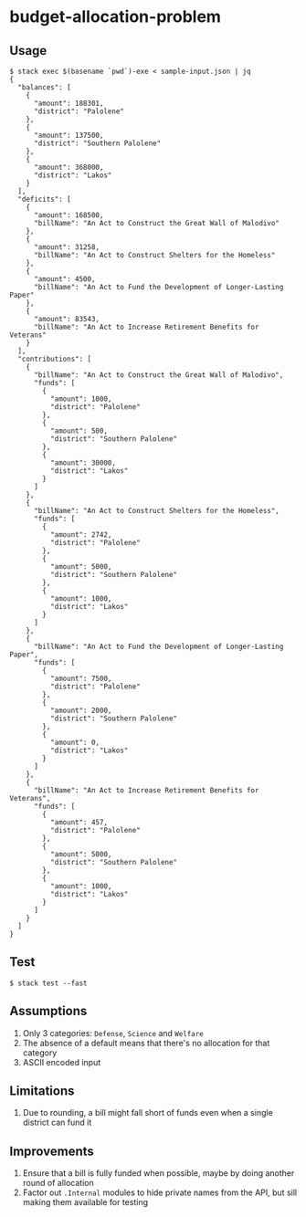 # budget-allocation-problem

## Usage
```shell
$ stack exec $(basename `pwd`)-exe < sample-input.json | jq
{
  "balances": [
    {
      "amount": 188301,
      "district": "Palolene"
    },
    {
      "amount": 137500,
      "district": "Southern Palolene"
    },
    {
      "amount": 368000,
      "district": "Lakos"
    }
  ],
  "deficits": [
    {
      "amount": 168500,
      "billName": "An Act to Construct the Great Wall of Malodivo"
    },
    {
      "amount": 31258,
      "billName": "An Act to Construct Shelters for the Homeless"
    },
    {
      "amount": 4500,
      "billName": "An Act to Fund the Development of Longer-Lasting Paper"
    },
    {
      "amount": 83543,
      "billName": "An Act to Increase Retirement Benefits for Veterans"
    }
  ],
  "contributions": [
    {
      "billName": "An Act to Construct the Great Wall of Malodivo",
      "funds": [
        {
          "amount": 1000,
          "district": "Palolene"
        },
        {
          "amount": 500,
          "district": "Southern Palolene"
        },
        {
          "amount": 30000,
          "district": "Lakos"
        }
      ]
    },
    {
      "billName": "An Act to Construct Shelters for the Homeless",
      "funds": [
        {
          "amount": 2742,
          "district": "Palolene"
        },
        {
          "amount": 5000,
          "district": "Southern Palolene"
        },
        {
          "amount": 1000,
          "district": "Lakos"
        }
      ]
    },
    {
      "billName": "An Act to Fund the Development of Longer-Lasting Paper",
      "funds": [
        {
          "amount": 7500,
          "district": "Palolene"
        },
        {
          "amount": 2000,
          "district": "Southern Palolene"
        },
        {
          "amount": 0,
          "district": "Lakos"
        }
      ]
    },
    {
      "billName": "An Act to Increase Retirement Benefits for Veterans",
      "funds": [
        {
          "amount": 457,
          "district": "Palolene"
        },
        {
          "amount": 5000,
          "district": "Southern Palolene"
        },
        {
          "amount": 1000,
          "district": "Lakos"
        }
      ]
    }
  ]
}
```

## Test
```shell
$ stack test --fast
```

## Assumptions
1. Only 3 categories: `Defense`, `Science` and `Welfare`
1. The absence of a default means that there's no allocation for that category
1. ASCII encoded input

## Limitations
1. Due to rounding, a bill might fall short of funds even when a single
   district can fund it

## Improvements
1. Ensure that a bill is fully funded when possible, maybe by doing another round of allocation
1. Factor out `.Internal` modules to hide private names from the API,
   but sill making them available for testing
